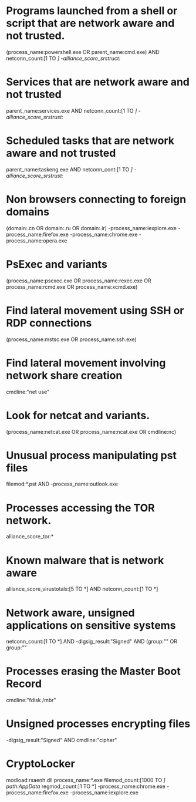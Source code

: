 # Programs launched from a shell or script that are network aware and not trusted. 
(process_name:powershell.exe OR parent_name:cmd.exe) AND netconn_count:[1 TO *] -alliance_score_srstruct:*

#  Services that are network aware and not trusted
parent_name:services.exe AND netconn_count:[1 TO *] -alliance_score_srstrust:*

# Scheduled tasks that are network aware and not trusted
parent_name:taskeng.exe AND netconn_cont:[1 TO *] -alliance_score_srstrust:*

# Non browsers connecting to foreign domains
(domain:.cn OR domain:.ru OR domain:.ir) -process_name:iexplore.exe -process_name:firefox.exe -process_name:chrome.exe -process_name:opera.exe

# PsExec and variants
(process_name:psexec.exe OR process_name:rexec.exe OR process_name:rcmd.exe OR process_name:xcmd.exe)

# Find lateral movement using SSH or RDP connections
(process_name:mstsc.exe OR process_name:ssh.exe)

# Find lateral movement involving network share creation
cmdline:"net use"

# Look for netcat and variants.
(process_name:netcat.exe OR process_name:ncat.exe OR cmdline:nc)

# Unusual process manipulating pst files
filemod:*.pst AND -process_name:outlook.exe

# Processes accessing the TOR network.
alliance_score_tor:*

# Known malware that is network aware
alliance_score_virustotals:[5 TO *] AND netconn_count:[1 TO *]

# Network aware, unsigned applications on sensitive systems
netconn_count:[1 TO *] AND -digsig_result:"Signed" AND (group:"<Domain Controllers>" OR group:"<DB Servers>"

# Processes erasing the Master Boot Record
cmdline:"fdisk /mbr"

# Unsigned processes encrypting files
-digsig_result:"Signed" AND cmdline:"cipher"

# CryptoLocker
modload:rsaenh.dll process_name:*.exe filemod_count:[1000 TO *] path:AppData* regmod_count:]1 TO *] -process_name:chrome.exe -process_name:firefox.exe -process_name:iexplore.exe
